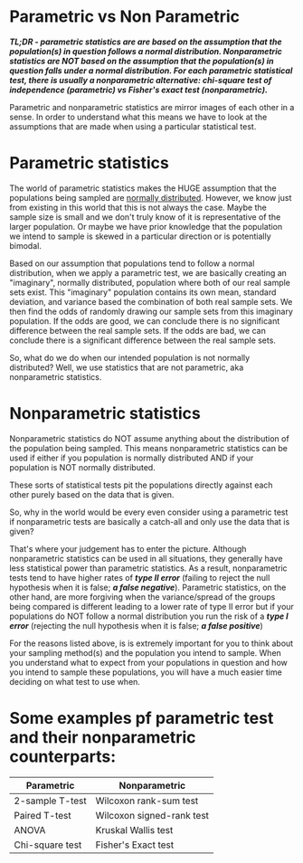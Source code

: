 # Parametric vs Non Parametric

***TL;DR - parametric statistics are are based on the assumption that the population(s) in question follows a normal distribution.
Nonparametric statistics are NOT based on the assumption that the population(s) in question falls under a normal distribution.
For each parametric statistical test, there is usually a nonparametric alternative: chi-square test of independence (parametric) vs Fisher's exact test (nonparametric).***

Parametric and nonparametric statistics are mirror images of each other in a sense.
In order to understand what this means we have to look at the assumptions that are made when using a particular statistical test.

# Parametric statistics
The world of parametric statistics makes the HUGE assumption that the populations being sampled are [normally distributed](../pages/normal_dist.md).
However, we know just from existing in this world that this is not always the case.
Maybe the sample size is small and we don't truly know of it is representative of the larger population.
Or maybe we have prior knowledge that the population we intend to sample is skewed in a particular direction or is potentially bimodal.

Based on our assumption that populations tend to follow a normal distribution, when we apply a parametric test, we are basically creating an "imaginary", normally distributed, population where both of our real sample sets exist.
This "imaginary" population contains its own mean, standard deviation, and variance based the combination of both real sample sets.
We then find the odds of randomly drawing our sample sets from this imaginary population.
If the odds are good, we can conclude there is no significant difference between the real sample sets.
If the odds are bad, we can conclude there is a significant difference between the real sample sets.

So, what do we do when our intended population is not normally distributed?
Well, we use statistics that are not parametric, aka nonparametric statistics.

# Nonparametric statistics
Nonparametric statistics do NOT assume anything about the distribution of the population being sampled.
This means nonparametric statistics can be used if either if you population is normally distributed AND if your population is NOT normally distributed.

These sorts of statistical tests pit the populations directly against each other purely based on the data that is given.

So, why in the world would be every even consider using a parametric test if nonparametric tests are basically a catch-all and only use the data that is given?

That's where your judgement has to enter the picture.
Although nonparametric statistics can be used in all situations, they generally have less statistical power than parametric statistics.
As a result, nonparametric tests tend to have higher rates of ***type II error*** (failing to reject the null hypothesis when it is false; ***a false negative***).
Parametric statistics, on the other hand, are more forgiving when the variance/spread of the groups being compared is different leading to a lower rate of type II error but if your populations do NOT follow a normal distribution you run the risk of a ***type I error*** (rejecting the null hypothesis when it is false; ***a false positive***)

For the reasons listed above, is is extremely important for you to think about your sampling method(s) and the population you intend to sample.
When you understand what to expect from your populations in question and how you intend to sample these populations, you will have a much easier time deciding on what test to use when.  

# Some examples pf parametric test and their nonparametric counterparts:

| Parametric      | Nonparametric             |
| --------------- | ------------------------- |
| 2-sample T-test | Wilcoxon rank-sum test    |
| Paired T-test   | Wilcoxon signed-rank test |
| ANOVA           | Kruskal Wallis test       |
| Chi-square test | Fisher's Exact test       |
